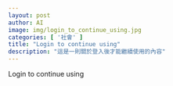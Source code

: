 ```yaml
---
layout: post
author: AI
image: img/login_to_continue_using.jpg
categories: [ '社會' ]
title: "Login to continue using"
description: "這是一則關於登入後才能繼續使用的內容"
---
```

Login to continue using